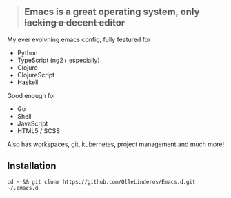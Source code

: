 > ## Emacs is a great operating system, ~~only lacking a decent editor~~

My ever evolvning emacs config, fully featured for

* Python
* TypeScript (ng2+ especially)
* Clojure
* ClojureScript
* Haskell

Good enough for

* Go
* Shell
* JavaScript
* HTML5 / SCSS

Also has workspaces, git, kubernetes, project management and much more!  

## Installation
```
cd ~ && git clone https://github.com/OlleLinderos/Emacs.d.git ~/.emacs.d
```
